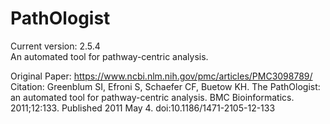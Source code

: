 # PathOlogist
Current version: 2.5.4<br/>
An automated tool for pathway-centric analysis.<br/>


Original Paper: https://www.ncbi.nlm.nih.gov/pmc/articles/PMC3098789/
Citation:
Greenblum SI, Efroni S, Schaefer CF, Buetow KH. The PathOlogist: an automated tool for pathway-centric analysis. BMC Bioinformatics. 2011;12:133. Published 2011 May 4. doi:10.1186/1471-2105-12-133


